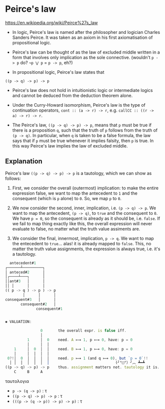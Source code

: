 # Peirce's law

https://en.wikipedia.org/wiki/Peirce%27s_law

* In logic, Peirce's law is named after the philosopher and logician Charles Sanders Peirce. It was taken as an axiom in his first axiomatisation of propositional logic.

* Peirce's law can be thought of as the law of excluded middle written in a form that involves only implication as the sole connective. 
(wouldn't `p -> p` do? `¬p ⋁ p` = `p -> p`, eh?)

* In propositional logic, Peirce's law states that 


`((p -> q) -> p) -> p`


* Peirce's law does not hold in intuitionistic logic or intermediate logics and cannot be deduced from the deduction theorem alone.

* Under the Curry-Howard isomorphism, Peirce's law is the type of continuation operators, `cont :: (a -> r) -> r`, e.g. `callCC :: ((r -> a) -> r) -> r`.

* The Peirce's law, `((p -> q) -> p) -> p`, means that `p` must be true if there is a proposition `q`, such that the truth of `p` follows from the truth of `(p -> q)`. In particular, when `q` is taken to be a false formula, the law says that if `p` must be true whenever it implies falsity, then `p` is true. In this way Peirce's law implies the law of excluded middle.


## Explanation

Peirce's law `((p -> q) -> p) -> p` 
is a tautology, which we can show as follows:

1. First, we consider the overall (outermost) implication: 
to make the entire expression false, 
we want to map the antecedent to `1` 
and the consequent (which is `p` alone) to `0`. 
So, we map `p` to `0`. 

2. We now consider the second, inner, implication, i.e. `(p -> q) -> p`. 
We want to map the antecedent, `(p -> q)`, to `true` and the consequent to `0`. We have `p = 0`, so the consequent is already as it should be, i.e. `false`. If we fail to map thing exactly like this, the overall expression will never evaluate to false, no matter what the truth value assiments are.

3. We consider the final, innermost, implication, `p -> q`. 
We want to map the entecedent to `true`… 
alas! it is already mapped to `false`. 
This, no matter the truth value assignments, the expression is always true, i.e. it's a tautology.

```js
  antecedent#1
┌──────┴─────────┐
│ anteced#2      │
│┌────┴───┐      │
││ant#3   │      │
││ │      │      │
(( p -> q ) -> p ) -> p
        │      │      │
consequent#3   │      │
       consequent#2   │
              consequent#1


✱ VALUATION:

                0       the overall expr. is false iff.
                │
          1     │  0    need. A ⟼ 1, p ⟼ 0, have: p = 0
          │     │  │
    1     │  0  │  │    need. B ⟼ 1, p ⟼ 0, have: p = 0
    │     │  │  │  │
 0?!│  0  │  │  │  │    need. p ⟼ 1 (and q ⟼ 0), but `p = 0`!!
  │ │  │  │  │  │  │                              (╯°□°）╯︵ ┻━┻
((p -> q) -> p) -> p    thus. assignment matters not. tautology it is.
    C     B     A
```


ταυτoλoγια
- `p -> (q -> p)`                 : τ
- `((p -> q) -> p) -> p`          : τ
- `(((p -> (q -> p)) -> p) -> p)` : τ
